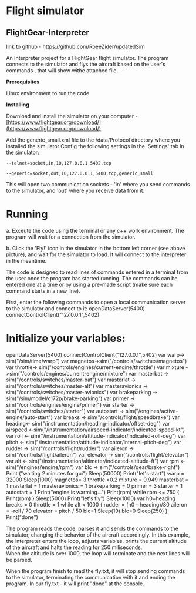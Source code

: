 # Flight simulator

 ## FlightGear-Interpreter
 
 link to github - https://github.com/RoeeZider/updatedSim

An Interpreter project for a FlightGear flight simulator. The program connects to the simulator and flys the aircraft based on the user's commands , that will show withe attached file.

**Prerequisites**

Linux environment to run the code

**Installing**

Download and install the simulator on your computer -[https://www.flightgear.org/download/](https://www.flightgear.org/download/) 

Add the generic_small.xml file to the /data/Protocol directory where you installed the simulator
Config the following settings in the 'Settings' tab in the simulator:

`--telnet=socket,in,10,127.0.0.1,5402,tcp` 

`--generic=socket,out,10,127.0.0.1,5400,tcp,generic_small` 

This will open two communication sockets - 'in' where you send commands to the simulator, and 'out' where you receive data from it. </p>

# Running

a. Exceute the code using the terminal or any c++ work environment. The program will wait for a connection from the simulator.

b. Click the 'Fly!' icon in the simulator in the bottom left corner (see above picture), and wait for the simulator to load. It will connect to the interpreter in the meantime.<br>

The code is designed to read lines of commands entered in a terminal from the user once the program has started running. The commands can be entered one at a time or by using a pre-made script (make sure each command starts in a new line).

First, enter the following commands to open a local communication server to the simulator and connect to it:
openDataServer(5400)
connectControlClient("127.0.0.1",5402)

# Initialize your variables:
openDataServer(5400)
connectControlClient("127.0.0.1",5402)
var warp-> sim("/sim/time/warp")
var magnetos->sim("/controls/switches/magnetos")
var throttle-> sim("/controls/engines/current-engine/throttle")
var mixture ->sim("/controls/engines/current-engine/mixture")
var masterbat -> sim("/controls/switches/master-bat")
var masterlat -> sim("/controls/switches/master-alt")
var masteravionics -> sim("/controls/switches/master-avionics")
var brakeparking -> sim("/sim/model/c172p/brake-parking")
var primer -> sim("/controls/engines/engine/primer")
var starter -> sim("/controls/switches/starter")
var autostart -> sim("/engines/active-engine/auto-start")
var breaks -> sim("/controls/flight/speedbrake")
var heading<- sim("/instrumentation/heading-indicator/offset-deg")
var airspeed <-sim("/instrumentation/airspeed-indicator/indicated-speed-kt")
var roll <- sim("/instrumentation/attitude-indicator/indicated-roll-deg")
var pitch <- sim("/instrumentation/attitude-indicator/internal-pitch-deg")
var rudder -> sim("/controls/flight/rudder")
var aileron -> sim("/controls/flight/aileron")
var elevator -> sim("/controls/flight/elevator")
var alt <- sim("/instrumentation/altimeter/indicated-altitude-ft")
var rpm <- sim("/engines/engine/rpm")
var blc -> sim("/controls/gear/brake-right")
Print  ("waiting 2 minutes for gui")
Sleep(50000)
Print("let's start")
warp = 32000
Sleep(1000)
magnetos= 3
throttle =0.2
mixture = 0.949
masterbat = 1
masterlat = 1
masteravionics = 1
brakeparking = 0
primer = 3
starter = 1
autostart = 1
Print("engine is warming...")
Print(rpm)
while rpm <= 750 {
  Print(rpm)
}
Sleep(5000)
Print("let's fly")
Sleep(1000)
var h0=heading
breaks = 0
throttle = 1
while alt < 1000 {
       rudder = (h0 - heading)/80
  aileron = -roll / 70
     elevator = pitch / 50
  blc=1
  Sleep(19)
  blc=0
  Sleep(250)
}
Print("done")


The program reads the code, parses it and sends the commands to the simulator, changing the behavior of the aircraft accordingly. In this example, the interpreter enters the loop, adjusts variables, prints the current altitude of the aircraft and halts the reading for 250 miliseconds. <br>When the altitude is over 1000, the loop will terminate and the next lines will be parsed.

When the program finish to read the fly.txt, it will stop sending commands to the simulator, terminating the communication with it and ending the program.
In our fly.txt - it will print "done" at the console.
